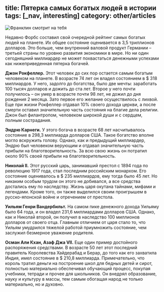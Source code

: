 title: Пятерка самых богатых людей в истории
tags: [_nav, interesting]
category: other/articles
---

![Франклин смотрит на тебя](/img/content/articles/article18.jpg)

Недавно Форбс составил свой очередной рейтинг самых богатых людей на планете. Их общее состояние оценивается в 3,5 триллионов долларов. Это больше, чем внутренний валовой продукт Германии – третьей страны по уровню развития экономики в мире. Но ни один сегодняшний миллиардер не может похвастаться денежными успехами как нижеприведенная пятерка богачей.

**Джон Рокфеллер.** Этот человек до сих пор остается самым богатым человеком на планете. В возрасте 74 лет он владел состоянием в $ 318 миллиардов. У него, задолго до богатства, было две мечты: заработать 100 тысяч долларов и дожить до ста лет. Второе у него почти получилось – он умер в возрасте почти 98 лет, не дожил до дня рождения 2 месяца. Зато первое его желание осуществилось с лихвой. Еще при жизни Рокфеллер отдавал 10% своего дохода церкви, а после смерти оставил значительную часть состояния на благие дела религии. Джон был филантропом, человеком широкой души и с сердцем, полным сострадания.

**Эндрю Карнеги.** У этого богача в возрасте 68 лет насчитывалось состояние в 298,3 миллиарда долларов США. Такое богатство вполне могло вскружить голову. Однако, как и предыдущий миллиардер, Эндрю был человеком верующим и отдавал значительную часть прибыли на благотворительность. За всю свою жизнь он потратил около 90% своей прибыли на благотворительность.

**Николай II.** Этот русский царь, занимавший престол с 1894 года по революцию 1917 года, стал последним российским монархом. Его состояние оценивалось в $ 235 миллиардов, ему тогда было 45 лет. Но никаким особым трудом он этого не добивался, а все средства достались ему по наследству. Жизнь царя окутана тайнами, мифами и легендами. Кроме того, он также выделился своим проигрышем в русско-японской войне и отречением от престола.

**Уильям Генри Вандербильт.** На самом пике денежного дохода Уильяму было 64 года, и он владел 231,6 миллиардами долларов США. Однако, как и Николай второй, он получил в наследство 100 миллионов долларов от своего отца. Главным отличием от царя стало то, что Уильям умудрился тяжелой работой приумножить состояние, чем заслужил безмерное уважение родителя.

**Осман Али Кхан, Азаф Джа VII.** Еще один пример достойного распоряжения средствами. В возрасте 50 лет этот последний правитель Королевства Хайдерабад и Берар, до того как его захватила Индия, имел состояние в $ 210,8 миллиарда. Примечательно, что король тратил деньги на построение школ для бедных детей и сирот, полностью материально обеспечивал обучающий процесс, покупая учебники, тетради и прочее для школьников. Он внедрял образование, науку и культуру в массы, тем самым обогащая народ не только материально, но и духовно.
